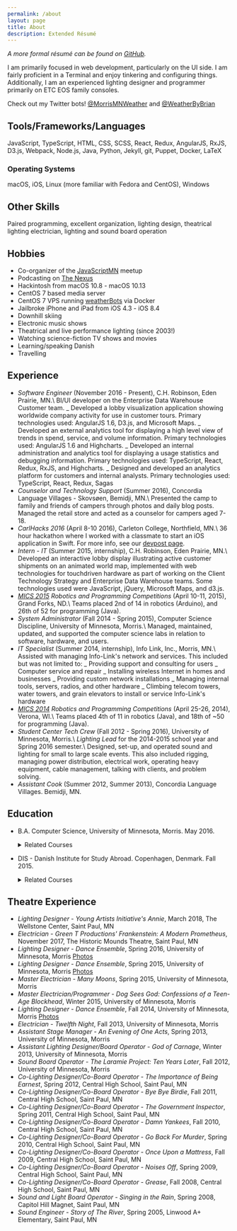 ```yaml
---
permalink: /about
layout: page
title: About
description: Extended Résumé
---
```


_A more formal résumé can be found on [GitHub](https://github.com/BrianMitchL/resume/raw/master/resume.pdf)._

I am primarily focused in web development, particularly on the UI side. I am fairly proficient in a Terminal and enjoy tinkering and configuring things. Additionally, I am an experienced lighting designer and programmer primarily on ETC EOS family consoles.

Check out my Twitter bots! [@MorrisMNWeather](https://twitter.com/MorrisMNWeather) and [@WeatherByBrian](https://twitter.com/WeatherByBrian)

## Tools/Frameworks/Languages

JavaScript, TypeScript, HTML, CSS, SCSS, React, Redux, AngularJS, RxJS, D3.js, Webpack, Node.js, Java, Python, Jekyll, git, Puppet, Docker, <span class="latex">L<span class='sup'>a</span>T<span class='sub'>e</span>X</span>

### Operating Systems

macOS, iOS, Linux (more familiar with Fedora and CentOS), Windows

## Other Skills

Paired programming, excellent organization, lighting design, theatrical lighting electrician, lighting and sound board operation

## Hobbies

- Co-organizer of the [JavaScriptMN](https://www.meetup.com/JavaScriptMN/) meetup
- Podcasting on [The Nexus](http://thenexus.tv)
- Hackintosh from macOS 10.8 - macOS 10.13
- CentOS 7 based media server
- CentOS 7 VPS running [weatherBots](https://github.com/BrianMitchL/weatherBot) via Docker
- Jailbroke iPhone and iPad from iOS 4.3 - iOS 8.4
- Downhill skiing
- Electronic music shows
- Theatrical and live performance lighting (since 2003!)
- Watching science-fiction TV shows and movies
- Learning/speaking Danish
- Travelling

## Experience

- _Software Engineer_ (November 2016 - Present), C.H. Robinson, Eden Prairie, MN.\\
  BI/UI developer on the Enterprise Data Warehouse Customer team.
  _ Developed a lobby visualization application showing worldwide company activity for use in customer tours. Primary technologies used: AngularJS 1.6, D3.js, and Microsoft Maps.
  _ Developed an external analytics tool for displaying a high level view of trends in spend, service, and volume information. Primary technologies used: AngularJS 1.6 and Highcharts.
  _ Developed an internal administration and analytics tool for displaying a usage statistics and debugging information. Primary technologies used: TypeScript, React, Redux, RxJS, and Highcharts.
  _ Designed and developed an analytics platform for customers and internal analysts. Primary technologies used: TypeScript, React, Redux, Sagas
- _Counselor and Technology Support_ (Summer 2016), Concordia Language Villages - Skovsøen, Bemidji, MN.\\
  Presented the camp to family and friends of campers through photos and daily blog posts. Managed the retail store and acted as a counselor for campers aged 7-18.
- _CarlHacks 2016_ (April 8-10 2016), Carleton College, Northfield, MN.\\
  36 hour hackathon where I worked with a classmate to start an iOS application in Swift. For more info, see our [devpost page](https://devpost.com/software/bpm).
- _Intern - IT_ (Summer 2015, internship), C.H. Robinson, Eden Prairie, MN.\\
  Developed an interactive lobby display illustrating active customer shipments on an animated world map, implemented with web technologies for touch­driven hardware as part of working on the Client Technology Strategy and Enterprise Data Warehouse teams. Some technologies used were JavaScript, jQuery, Microsoft Maps, and d3.js.
- _[MICS 2015](https://www.micsymposium.org/mics2015/) Robotics and Programming Competitions_ (April 10-11, 2015), ​Grand Forks, ND.\\
  Teams placed 2nd of 14 in robotics (Arduino), and 26th of 52 for programming (Java).
- _System Administrator_ (Fall 2014 - Spring 2015), Computer Science Discipline, University of Minnesota, Morris.\\
  Managed, maintained, updated, and supported the computer science labs in relation to software, hardware, and users.
- _IT Specialist_ (Summer 2014, internship), Info Link, Inc., Morris, MN.\\
  Assisted with managing Info-Link's network and services. This included but was not limited to:
  _ Providing support and consulting for users
  _ Computer service and repair
  _ Installing wireless Internet in homes and businesses
  _ Providing custom network installations
  _ Managing internal tools, servers, radios, and other hardware
  _ Climbing telecom towers, water towers, and grain elevators to install or service Info-Link's hardware
- _[MICS 2014](http://www.micsymposium.org/mics2014/) Robotics and Programming Competitions_ (April 25-26, 2014), ​Verona, WI.\\
  Teams placed 4th of 11 in robotics (Java), and 18th of ~50 for programming (Java).
- _Student Center Tech Crew_ (Fall 2012 - Spring 2016), University of Minnesota, Morris.\\
  _Lighting Lead_ for the 2014-2015 school year and Spring 2016 semester.\\
  Designed, set-up, and operated sound and lighting for small to large scale events. This also included rigging, managing power distribution, electrical work, operating heavy equipment, cable management, talking with clients, and problem solving.
- _Assistant Cook_ (Summer 2012, Summer 2013), Concordia Language Villages. Bemidji, MN.

## Education

- B.A. Computer Science, University of Minnesota, Morris. May 2016.

  <details>
  <summary markdown="span">Related Courses</summary>
  <ul>
      <li>Network Administration Practicum with an Emphasis on Directory Services Directed Study (CSCI 4993)</li>
      <li>Robotics (CSCI 4454)</li>
      <li>Models of Computing Systems (CSCI 3401)</li>
      <li>Human-Computer Interface Design (CSCI 4656)</li>
      <li>Robotics Directed Study (x2) (CSCI 3993)</li>
      <li>Software Design Directed Study (using MEAN Stack) (CSCI 4993)</li>
      <li>Algorithms and Computability (CSCI 3501)</li>
      <li>Software Design and Development (CSCI 3601)</li>
      <li>Ethical and Social Implications of Technology (IS 1091)</li>
      <li>Data Structures (CSCI 2101)</li>
      <li>Foundations of Computer Science (CSCI 1302)</li>
      <li>Digital Media Computation (CSCI 1201)</li>
  </ul>
  </details>

- DIS - Danish Institute for Study Abroad. Copenhagen, Denmark. Fall 2015.
  <details>
  <summary markdown="span">Related Courses</summary>
  <ul>
      <li>Artificial Intelligence</li>
      <li>Sustainability in Northern Europe</li>
      <li>Danish Language I--II</li>
  </ul>
  </details>

## Theatre Experience

- _Lighting Designer_ - _Young Artists Initiative's Annie_, March 2018, The Wellstone Center, Saint Paul, MN
- _Electrician_ - _Green T Productions' Frankenstein: A Modern Prometheus_, November 2017, The Historic Mounds Theatre, Saint Paul, MN
- _Lighting Designer_ - _Dance Ensemble_, Spring 2016, University of Minnesota, Morris [Photos](https://flic.kr/s/aHskyhQRx3)
- _Lighting Designer_ - _Dance Ensemble_, Spring 2015, University of Minnesota, Morris [Photos](https://flic.kr/s/aHsk9VWDqc)
- _Master Electrician_ - _Many Moons_, Spring 2015, University of Minnesota, Morris
- _Master Electrician/Programmer_ - _Dog Sees God: Confessions of a Teen-Age Blockhead_, Winter 2015, University of Minnesota, Morris
- _Lighting Designer_ - _Dance Ensemble_, Fall 2014, University of Minnesota, Morris [Photos](https://flic.kr/s/aHsk6o7kgX)
- _Electrician_ - _Twelfth Night_, Fall 2013, University of Minnesota, Morris
- _Assistant Stage Manager_ - _An Evening of One Acts_, Spring 2013, University of Minnesota, Morris
- _Assistant Lighting Designer/Board Operator_ - _God of Carnage_, Winter 2013, University of Minnesota, Morris
- _Sound Board Operator_ - _The Laramie Project: Ten Years Later_, Fall 2012, University of Minnesota, Morris
- _Co-Lighting Designer/Co-Board Operator_ - _The Importance of Being Earnest_, Spring 2012, Central High School, Saint Paul, MN
- _Co-Lighting Designer/Co-Board Operator_ - _Bye Bye Birdie_, Fall 2011, Central High School, Saint Paul, MN
- _Co-Lighting Designer/Co-Board Operator_ - _The Government Inspector_, Spring 2011, Central High School, Saint Paul, MN
- _Co-Lighting Designer/Co-Board Operator_ - _Damn Yankees_, Fall 2010, Central High School, Saint Paul, MN
- _Co-Lighting Designer/Co-Board Operator_ - _Go Back For Murder_, Spring 2010, Central High School, Saint Paul, MN
- _Co-Lighting Designer/Co-Board Operator_ - _Once Upon a Mattress_, Fall 2009, Central High School, Saint Paul, MN
- _Co-Lighting Designer/Co-Board Operator_ - _Noises Off_, Spring 2009, Central High School, Saint Paul, MN
- _Co-Lighting Designer/Co-Board Operator_ - _Grease_, Fall 2008, Central High School, Saint Paul, MN
- _Sound and Light Board Operator_ - _Singing in the Rain_, Spring 2008, Capitol Hill Magnet, Saint Paul, MN
- _Sound Engineer_ - _Story of The River_, Spring 2005, Linwood A+ Elementary, Saint Paul, MN
